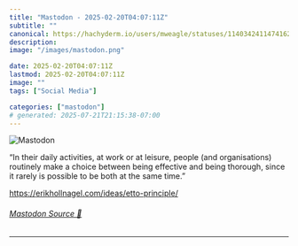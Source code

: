 ```yaml
---
title: "Mastodon - 2025-02-20T04:07:11Z"
subtitle: ""
canonical: https://hachyderm.io/users/mweagle/statuses/114034241147416238
description:
image: "/images/mastodon.png"

date: 2025-02-20T04:07:11Z
lastmod: 2025-02-20T04:07:11Z
image: ""
tags: ["Social Media"]

categories: ["mastodon"]
# generated: 2025-07-21T21:15:38-07:00
---
```

![Mastodon](/images/mastodon.png)

<p>“In their daily activities, at work or at leisure, people (and organisations) routinely make a choice between being effective and being thorough, since it rarely is possible to be both at the same time.”</p><p><a href="https://erikhollnagel.com/ideas/etto-principle/" target="_blank" rel="nofollow noopener noreferrer" translate="no"><span class="invisible">https://</span><span class="ellipsis">erikhollnagel.com/ideas/etto-p</span><span class="invisible">rinciple/</span></a></p>


###### [Mastodon Source 🐘](https://hachyderm.io/@mweagle/114034241147416238)

___
